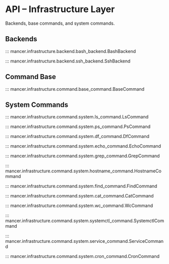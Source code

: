 # API – Infrastructure Layer

Backends, base commands, and system commands.

## Backends

::: mancer.infrastructure.backend.bash_backend.BashBackend

::: mancer.infrastructure.backend.ssh_backend.SshBackend

## Command Base

::: mancer.infrastructure.command.base_command.BaseCommand

## System Commands

::: mancer.infrastructure.command.system.ls_command.LsCommand

::: mancer.infrastructure.command.system.ps_command.PsCommand

::: mancer.infrastructure.command.system.df_command.DfCommand

::: mancer.infrastructure.command.system.echo_command.EchoCommand

::: mancer.infrastructure.command.system.grep_command.GrepCommand

::: mancer.infrastructure.command.system.hostname_command.HostnameCommand

::: mancer.infrastructure.command.system.find_command.FindCommand

::: mancer.infrastructure.command.system.cat_command.CatCommand

::: mancer.infrastructure.command.system.wc_command.WcCommand

::: mancer.infrastructure.command.system.systemctl_command.SystemctlCommand

::: mancer.infrastructure.command.system.service_command.ServiceCommand

::: mancer.infrastructure.command.system.cron_command.CronCommand

